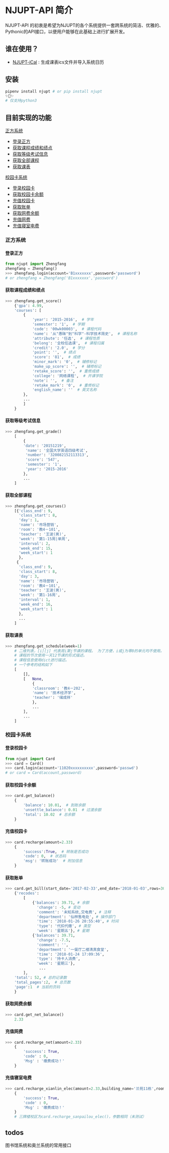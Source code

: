 
# NJUPT-API 简介

NJUPT-API 的初衷是希望为NJUPT的各个系统提供一套跨系统的简洁、优雅的、Pythonic的API接口，以便用户能够在此基础上进行扩展开发。

## 谁在使用？
- [NJUPT-iCal](https://github.com/shaoye/NJUPT-iCal) : 生成课表ics文件并导入系统日历

## 安装
```bash
pipenv install njupt # or pip install njupt
✨🍰✨
# 仅支持python3
```
## 目前实现的功能
[正方系统](#正方系统)
- [登录正方](#登录正方)
- [获取课程成绩和绩点](#获取课程成绩和绩点)
- [获取等级考试信息](#获取等级考试信息)
- [获取全部课程](#获取全部课程)
- [获取课表](#获取课表)

[校园卡系统](#校园卡系统)
- [登录校园卡](#登录校园卡)
- [获取校园卡余额](#获取校园卡余额)
- [充值校园卡](#充值校园卡)
- [获取账单](#获取账单)
- [获取网费余额](#获取网费余额)
- [充值网费](#充值网费)
- [充值寝室电费](#充值寝室电费)
### 正方系统

#### 登录正方
```python
from njupt import Zhengfang
zhengfang = Zhengfang()
>>> zhengfang.login(account='B1xxxxxxx',password='password')
# or zhengfang = Zhengfang('B1xxxxxxx','password')

```
#### 获取课程成绩和绩点
```python
>>> zhengfang.get_score() 
    {'gpa': 4.99,
    'courses': [
        {
            'year': '2015-2016',  # 学年
            'semester': '1',  # 学期
            'code': '00wk00003',  # 课程代码
            'name': '从"愚昧"到"科学"-科学技术简史',  # 课程名称
            'attribute': '任选',  # 课程性质
            'belong': '全校任选课',  # 课程归属
            'credit': '2.0',  # 学分
            'point': '',  # 绩点
            'score': '81',  # 成绩
            'minor_mark': '0',  # 辅修标记
            'make_up_score': '',  # 辅修标记
            'retake_score': '',  # 重修成绩 
            'college': '网络课程',  # 开课学院
            'note': '',  # 备注 
            'retake_mark': '0',  # 重修标记
            'english_name': ''  # 英文名称
        }, 
        ...
        ]
    }
```

#### 获取等级考试信息
```python
>>> zhengfang.get_grade() 
    [
        {
        'date': '20151219',
         'name': '全国大学英语四级考试',
         'number': '320082152113313',
         'score': '547',
         'semester': '1',
         'year': '2015-2016'
        },
        ...
    ]
```

#### 获取全部课程
```python
>>> zhengfang.get_courses()
    [{'class_end': 9,
      'class_start': 8,
      'day': 1,
      'name': '市场营销',
      'room': '教4－101',
      'teacher': '王波(男)',
      'week': '第1-15周|单周',
      'interval': 2,
      'week_end': 15,
      'week_start': 1
      },
     {
      'class_end': 9,
      'class_start': 8,
      'day': 3,
      'name': '市场营销',
      'room': '教4－101',
      'teacher': '王波(男)',
      'week': '第1-16周',
      'interval': 1,
      'week_end': 16,
      'week_start': 1
      },
      ...
    ]
```

#### 获取课表
```python
>>> zhengfang.get_schedule(week=1)
    # 二维列表，[i][j] 代表周i第j节课的课程。 为了方便，i或j为零0的单元均不使用。
    # 课程的节次使用一天12节课的形式描述。
    # 课程信息使用dict进行描述。
    # 一个参考的结构如下
    [
        [],
        [   None,
            {
            'classroom': '教4－202', 
            'name': '技术经济学', 
            'teacher': '储成祥'
            },
            ...
        ],
        ...
    ]

```



### 校园卡系统
#### 登录校园卡
```python
from njupt import Card
>>> card = Card()
>>> card.login(account='11020xxxxxxxxxx',password='passwd')
# or card = Card(account,password)
```

#### 获取校园卡余额
```python
>>> card.get_balance()
    {
        'balance': 10.01,  # 到账余额
        'unsettle_balance': 0.01  # 过渡余额
        'total': 10.02  # 总余额
    }
```
#### 充值校园卡
```python
>>> card.recharge(amount=2.33)
    {   
        'success':True,  # 转账是否成功
        'code': 0,  # 状态码
        'msg': '转账成功'  # 附加信息
    }
```
#### 获取账单
```python
>>> card.get_bill(start_date='2017-02-33',end_date='2018-01-03',rows=30,page=1)
    {'recodes': 
        [
            {'balances': 39.71, # 余额
              'change': -5, # 变动
              'comment': '未知系统,交电费', # 注释
              'department': '仙林售电处', # 操作部门
              'time': '2018-01-26 20:55:40', # 时间
              'type': '代扣代缴', # 类型
              'week': '星期五'}, # 星期
            {'balances': 39.71,
              'change': -7.5,
              'comment': '',
              'department': '一餐厅二楼清真食堂',
              'time': '2018-01-24 17:09:36',
              'type': '持卡人消费',
              'week': '星期三'},
               ... 
        ],
    'total': 52, # 总的记录数
    'total_pages':2,  # 总页数
    'page':1  # 当前的页码
    }
```

#### 获取网费余额
```python
>>> card.get_net_balance()
    2.33
```

#### 充值网费
```python
>>> card.recharge_net(amount=2.33)
    {
        'success': True, 
        'code' : 0,
        'Msg' : '缴费成功！'
    }
```
#### 充值寝室电费
```python
>>> card.recharge_xianlin_elec(amount=2.33,building_name='兰苑11栋',room_id='4031')
    {
        'success': True, 
        'code' : 0,
        'Msg' : '缴费成功！'
    }
    # 三牌楼校区为card.recharge_sanpailou_elec()，参数相同（未测试）
```


## todos

图书馆系统和奥兰系统的常用接口